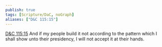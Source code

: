 ```yaml
---
publish: true
tags: [Scripture/DaC, noGraph]
aliases: ["D&C 115:15"]
---
```

[D&C 115:15](https://churchofjesuschrist.org/study/scriptures/dc-testament/dc/115?lang=eng&id=p15#p15) And if my people build it not according to the pattern which I shall show unto their presidency, I will not accept it at their hands.
